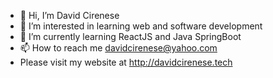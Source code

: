 - 👋 Hi, I’m David Cirenese
- 👀 I’m interested in learning web and software development
- 🌱 I’m currently learning ReactJS and Java SpringBoot
- 📫 How to reach me davidcirenese@yahoo.com
- Please visit my website at http://davidcirenese.tech
